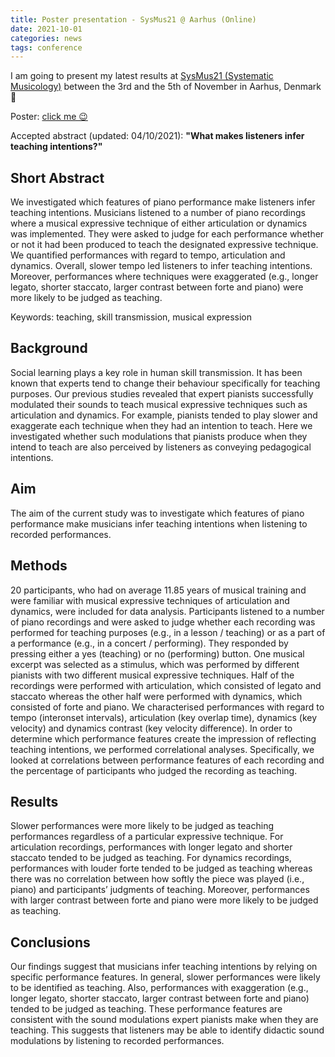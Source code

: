 ```yaml
---
title: Poster presentation - SysMus21 @ Aarhus (Online)
date: 2021-10-01
categories: news
tags: conference
---
```

I am going to present my latest results at [SysMus21 (Systematic Musicology)](https://sites.google.com/view/sysmus21/home) between the 3rd and the 5th of November in Aarhus, Denmark 🌵

Poster: [click me 😉](https://github.com/atsukotominaga/talk/blob/master/2021/Sysmus.pdf)

Accepted abstract (updated: 04/10/2021): **"What makes listeners infer teaching intentions?"**

## Short Abstract
We investigated which features of piano performance make listeners infer teaching intentions. Musicians listened to a number of piano recordings where a musical expressive technique of either articulation or dynamics was implemented. They were asked to judge for each performance whether or not it had been produced to teach the designated expressive technique. We quantified performances with regard to tempo, articulation and dynamics. Overall, slower tempo led listeners to infer teaching intentions. Moreover, performances where techniques were exaggerated (e.g., longer legato, shorter staccato, larger contrast between forte and piano) were more likely to be judged as teaching.

Keywords: teaching, skill transmission, musical expression

## Background
Social learning plays a key role in human skill transmission. It has been known that experts tend to change their behaviour specifically for teaching purposes. Our previous studies revealed that expert pianists successfully modulated their sounds to teach musical expressive techniques such as articulation and dynamics. For example, pianists tended to play slower and exaggerate each technique when they had an intention to teach. Here we investigated whether such modulations that pianists produce when they intend to teach are also perceived by listeners as conveying pedagogical intentions.

## Aim
The aim of the current study was to investigate which features of piano performance make musicians infer teaching intentions when listening to recorded performances.

## Methods
20 participants, who had on average 11.85 years of musical training and were familiar with musical expressive techniques of articulation and dynamics, were included for data analysis. Participants listened to a number of piano recordings and were asked to judge whether each recording was performed for teaching purposes (e.g., in a lesson / teaching) or as a part of a performance (e.g., in a concert / performing). They responded by pressing either a yes (teaching) or no (performing) button. One musical excerpt was selected as a stimulus, which was performed by different pianists with two different musical expressive techniques. Half of the recordings were performed with articulation, which consisted of legato and staccato whereas the other half were performed with dynamics, which consisted of forte and piano. We characterised performances with regard to tempo (interonset intervals), articulation (key overlap time), dynamics (key velocity) and dynamics contrast (key velocity difference). In order to determine which performance features create the impression of reflecting teaching intentions, we performed correlational analyses. Specifically, we looked at correlations between performance features of each recording and the percentage of participants who judged the recording as teaching.

## Results
Slower performances were more likely to be judged as teaching performances regardless of a particular expressive technique. For articulation recordings, performances with longer legato and shorter staccato tended to be judged as teaching. For dynamics recordings, performances with louder forte tended to be judged as teaching whereas there was no correlation between how softly the piece was played (i.e., piano) and participants’ judgments of teaching. Moreover, performances with larger contrast between forte and piano were more likely to be judged as teaching.

## Conclusions
Our findings suggest that musicians infer teaching intentions by relying on specific performance features. In general, slower performances were likely to be identified as teaching. Also, performances with exaggeration (e.g., longer legato, shorter staccato, larger contrast between forte and piano) tended to be judged as teaching. These performance features are consistent with the sound modulations expert pianists make when they are teaching. This suggests that listeners may be able to identify didactic sound modulations by listening to recorded performances.